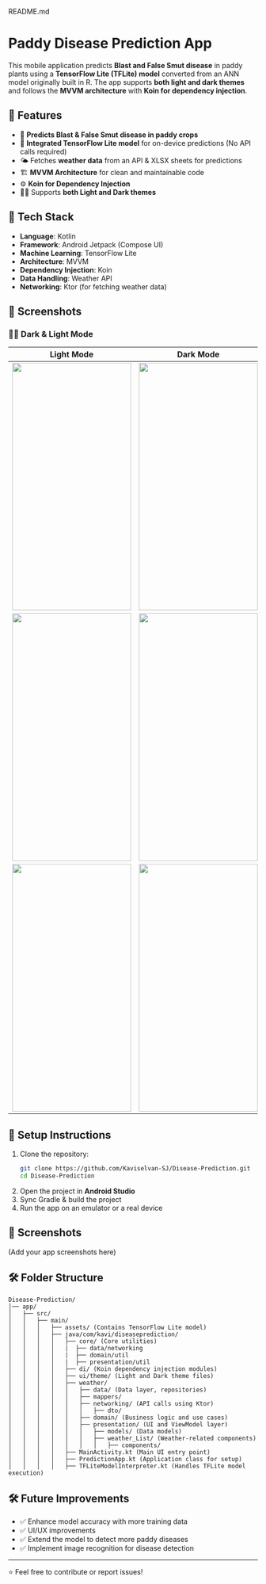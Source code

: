 README.md

# Paddy Disease Prediction App

This mobile application predicts **Blast and False Smut disease** in paddy plants using a **TensorFlow Lite (TFLite) model** converted from an ANN model originally built in R. The app supports **both light and dark themes** and follows the **MVVM architecture** with **Koin for dependency injection**.

## 🚀 Features
- 📌 **Predicts Blast & False Smut disease in paddy crops**
- 🧠 **Integrated TensorFlow Lite model** for on-device predictions (No API calls required)
- 🌤️ Fetches **weather data** from an API & XLSX sheets for predictions
- 🏗️ **MVVM Architecture** for clean and maintainable code
- ⚙️ **Koin for Dependency Injection**
- 🌙🎨 Supports **both Light and Dark themes**

## 📌 Tech Stack
- **Language**: Kotlin
- **Framework**: Android Jetpack (Compose UI)
- **Machine Learning**: TensorFlow Lite
- **Architecture**: MVVM
- **Dependency Injection**: Koin
- **Data Handling**: Weather API 
- **Networking**: Ktor (for fetching weather data)

## 📸 Screenshots

### 🌙🌞 Dark & Light Mode

| Light Mode | Dark Mode |
|------------|-----------|
|<img src="https://github.com/user-attachments/assets/fa5d1f2e-19eb-4fec-9a33-7db4d6fbf42a" height="500" width="240"/>|<img src="https://github.com/user-attachments/assets/1c00dcb7-e8ef-41bb-9b6b-46e6741310dc" height="500" width="240"/>|
|<img src="https://github.com/user-attachments/assets/5d6806d0-647c-4de7-b738-6fac8363518e"  height="500" width="240"/>|<img src="https://github.com/user-attachments/assets/61319c07-d6bd-4e97-8b67-72d8a0c521b9" height="500" width="240"/>|
|<img src="https://github.com/user-attachments/assets/7ca179a9-29cb-47d4-b0da-e7670280040b" height="500" width="240"/>|<img src="https://github.com/user-attachments/assets/b6b66898-34ab-4655-b596-efae353616a1" height="500" width="240"/>|


## 🔧 Setup Instructions
1. Clone the repository:
   ```sh
   git clone https://github.com/Kaviselvan-SJ/Disease-Prediction.git
   cd Disease-Prediction
   ```
2. Open the project in **Android Studio**
3. Sync Gradle & build the project
4. Run the app on an emulator or a real device

## 📸 Screenshots
(Add your app screenshots here)

## 🛠️ Folder Structure
```
Disease-Prediction/
│── app/
│   ├── src/
│   │   ├── main/
│   │   │   ├── assets/ (Contains TensorFlow Lite model)
│   │   │   ├── java/com/kavi/diseaseprediction/
│   │   │   │   ├── core/ (Core utilities)
│   │   │   │   |  ├── data/networking
│   │   │   │   |  ├── domain/util
│   │   │   │   |  ├── presentation/util
│   │   │   │   ├── di/ (Koin dependency injection modules)
│   │   │   │   ├── ui/theme/ (Light and Dark theme files)
│   │   │   │   ├── weather/
│   │   │   │   │   ├── data/ (Data layer, repositories)
│   │   │   │   │   ├── mappers/ 
│   │   │   │   │   ├── networking/ (API calls using Ktor)
│   │   │   │   │   │   ├── dto/ 
│   │   │   │   │   ├── domain/ (Business logic and use cases)
│   │   │   │   │   ├── presentation/ (UI and ViewModel layer)
│   │   │   │   │   │   ├── models/ (Data models)
│   │   │   │   │   │   ├── weather_List/ (Weather-related components)
│   │   │   │   │   │   │   ├── components/
│   │   │   │   ├── MainActivity.kt (Main UI entry point)
│   │   │   │   ├── PredictionApp.kt (Application class for setup)
│   │   │   │   ├── TFLiteModelInterpreter.kt (Handles TFLite model execution)
```

## 🛠️ Future Improvements
- ✅ Enhance model accuracy with more training data
- ✅ UI/UX improvements
- ✅ Extend the model to detect more paddy diseases
- ✅ Implement image recognition for disease detection

---

⭐ Feel free to contribute or report issues!  
